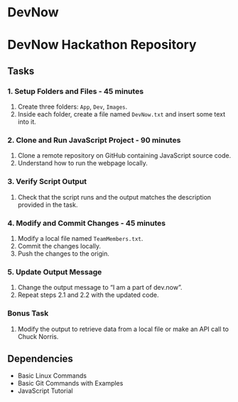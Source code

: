# DevNow
# DevNow Hackathon Repository

## Tasks

### 1. Setup Folders and Files - 45 minutes
1. Create three folders: `App`, `Dev`, `Images`.
2. Inside each folder, create a file named `DevNow.txt` and insert some text into it.

### 2. Clone and Run JavaScript Project - 90 minutes
1. Clone a remote repository on GitHub containing JavaScript source code.
2. Understand how to run the webpage locally.

### 3. Verify Script Output
1. Check that the script runs and the output matches the description provided in the task.

### 4. Modify and Commit Changes - 45 minutes
1. Modify a local file named `TeamMembers.txt`.
2. Commit the changes locally.
3. Push the changes to the origin.

### 5. Update Output Message
1. Change the output message to “I am a part of dev.now”.
2. Repeat steps 2.1 and 2.2 with the updated code.

### Bonus Task
1. Modify the output to retrieve data from a local file or make an API call to Chuck Norris.

## Dependencies

- Basic Linux Commands
- Basic Git Commands with Examples
- JavaScript Tutorial


